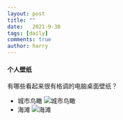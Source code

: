 ```yaml
---
layout: post
title: ""
date:   2021-9-30
tags: [daily]
comments: true
author: harry
---
```

#### 个人壁纸
有哪些看起来很有格调的电脑桌面壁纸？
- 城市鸟瞰
![城市鸟瞰](https://pic1.zhimg.com/80/v2-aff98fe9244a36744465a091348c8946_720w.jpg?source=1940ef5c)
- 海滩
![海滩](https://pic3.zhimg.com/80/v2-2ff3dfb998cb81d2679e64b7a8aab9b7_720w.jpg?source=1940ef5c)